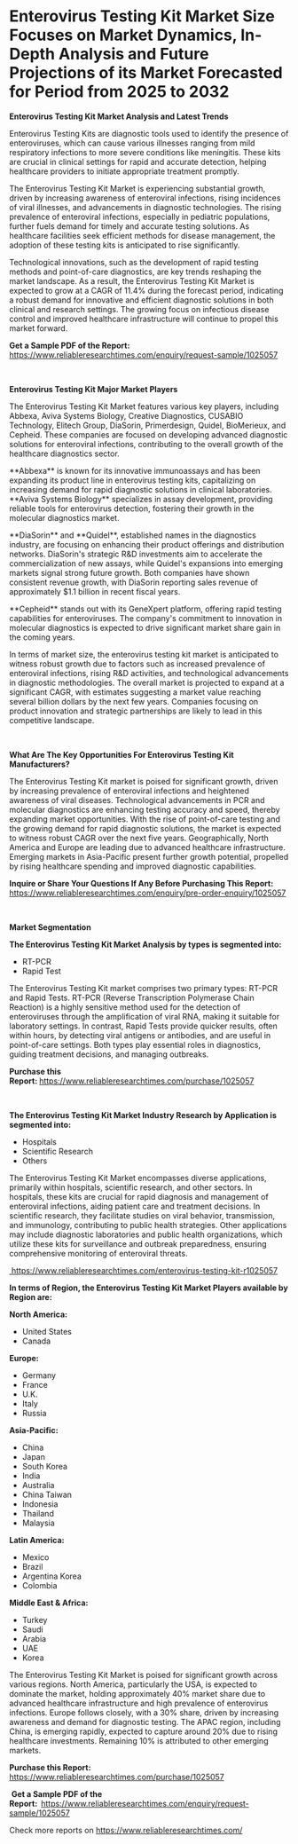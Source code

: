 <p><h1>Enterovirus Testing Kit Market Size Focuses on Market Dynamics, In-Depth Analysis and Future Projections of its Market Forecasted for Period from 2025 to 2032</h1></p><p><strong>Enterovirus Testing Kit Market Analysis and Latest Trends</strong></p>
<p><p>Enterovirus Testing Kits are diagnostic tools used to identify the presence of enteroviruses, which can cause various illnesses ranging from mild respiratory infections to more severe conditions like meningitis. These kits are crucial in clinical settings for rapid and accurate detection, helping healthcare providers to initiate appropriate treatment promptly.</p><p>The Enterovirus Testing Kit Market is experiencing substantial growth, driven by increasing awareness of enteroviral infections, rising incidences of viral illnesses, and advancements in diagnostic technologies. The rising prevalence of enteroviral infections, especially in pediatric populations, further fuels demand for timely and accurate testing solutions. As healthcare facilities seek efficient methods for disease management, the adoption of these testing kits is anticipated to rise significantly.</p><p>Technological innovations, such as the development of rapid testing methods and point-of-care diagnostics, are key trends reshaping the market landscape. As a result, the Enterovirus Testing Kit Market is expected to grow at a CAGR of 11.4% during the forecast period, indicating a robust demand for innovative and efficient diagnostic solutions in both clinical and research settings. The growing focus on infectious disease control and improved healthcare infrastructure will continue to propel this market forward.</p></p>
<p><strong>Get a Sample PDF of the Report:&nbsp;</strong> <a href="https://www.reliableresearchtimes.com/enquiry/request-sample/1025057?utm_campaign=2627&utm_medium=2&utm_source=Github&utm_content=ia&utm_term=22032025&utm_id=enterovirus-testing-kit">https://www.reliableresearchtimes.com/enquiry/request-sample/1025057</a></p>
<p>&nbsp;</p>
<p><strong>Enterovirus Testing Kit Major Market Players</strong></p>
<p><p>The Enterovirus Testing Kit Market features various key players, including Abbexa, Aviva Systems Biology, Creative Diagnostics, CUSABIO Technology, Elitech Group, DiaSorin, Primerdesign, Quidel, BioMerieux, and Cepheid. These companies are focused on developing advanced diagnostic solutions for enteroviral infections, contributing to the overall growth of the healthcare diagnostics sector.</p><p>**Abbexa** is known for its innovative immunoassays and has been expanding its product line in enterovirus testing kits, capitalizing on increasing demand for rapid diagnostic solutions in clinical laboratories. **Aviva Systems Biology** specializes in assay development, providing reliable tools for enterovirus detection, fostering their growth in the molecular diagnostics market.</p><p>**DiaSorin** and **Quidel**, established names in the diagnostics industry, are focusing on enhancing their product offerings and distribution networks. DiaSorin's strategic R&D investments aim to accelerate the commercialization of new assays, while Quidel's expansions into emerging markets signal strong future growth. Both companies have shown consistent revenue growth, with DiaSorin reporting sales revenue of approximately $1.1 billion in recent fiscal years.</p><p>**Cepheid** stands out with its GeneXpert platform, offering rapid testing capabilities for enteroviruses. The company's commitment to innovation in molecular diagnostics is expected to drive significant market share gain in the coming years.</p><p>In terms of market size, the enterovirus testing kit market is anticipated to witness robust growth due to factors such as increased prevalence of enteroviral infections, rising R&D activities, and technological advancements in diagnostic methodologies. The overall market is projected to expand at a significant CAGR, with estimates suggesting a market value reaching several billion dollars by the next few years. Companies focusing on product innovation and strategic partnerships are likely to lead in this competitive landscape.</p></p>
<p>&nbsp;</p>
<p><strong>What Are The Key Opportunities For Enterovirus Testing Kit Manufacturers?</strong></p>
<p><p>The Enterovirus Testing Kit market is poised for significant growth, driven by increasing prevalence of enteroviral infections and heightened awareness of viral diseases. Technological advancements in PCR and molecular diagnostics are enhancing testing accuracy and speed, thereby expanding market opportunities. With the rise of point-of-care testing and the growing demand for rapid diagnostic solutions, the market is expected to witness robust CAGR over the next five years. Geographically, North America and Europe are leading due to advanced healthcare infrastructure. Emerging markets in Asia-Pacific present further growth potential, propelled by rising healthcare spending and improved diagnostic capabilities.</p></p>
<p><strong>Inquire or Share Your Questions If Any Before Purchasing This Report:</strong> <a href="https://www.reliableresearchtimes.com/enquiry/pre-order-enquiry/1025057?utm_campaign=2627&utm_medium=2&utm_source=Github&utm_content=ia&utm_term=22032025&utm_id=enterovirus-testing-kit">https://www.reliableresearchtimes.com/enquiry/pre-order-enquiry/1025057</a></p>
<p>&nbsp;</p>
<p><strong>Market Segmentation</strong></p>
<p><strong>The Enterovirus Testing Kit Market Analysis by types is segmented into:</strong></p>
<p><ul><li>RT-PCR</li><li>Rapid Test</li></ul></p>
<p><p>The Enterovirus Testing Kit market comprises two primary types: RT-PCR and Rapid Tests. RT-PCR (Reverse Transcription Polymerase Chain Reaction) is a highly sensitive method used for the detection of enteroviruses through the amplification of viral RNA, making it suitable for laboratory settings. In contrast, Rapid Tests provide quicker results, often within hours, by detecting viral antigens or antibodies, and are useful in point-of-care settings. Both types play essential roles in diagnostics, guiding treatment decisions, and managing outbreaks.</p></p>
<p><strong>Purchase this Report:&nbsp;</strong><a href="https://www.reliableresearchtimes.com/purchase/1025057?utm_campaign=2627&utm_medium=2&utm_source=Github&utm_content=ia&utm_term=22032025&utm_id=enterovirus-testing-kit">https://www.reliableresearchtimes.com/purchase/1025057</a></p>
<p>&nbsp;</p>
<p><strong>The Enterovirus Testing Kit Market Industry Research by Application is segmented into:</strong></p>
<p><ul><li>Hospitals</li><li>Scientific Research</li><li>Others</li></ul></p>
<p><p>The Enterovirus Testing Kit Market encompasses diverse applications, primarily within hospitals, scientific research, and other sectors. In hospitals, these kits are crucial for rapid diagnosis and management of enteroviral infections, aiding patient care and treatment decisions. In scientific research, they facilitate studies on viral behavior, transmission, and immunology, contributing to public health strategies. Other applications may include diagnostic laboratories and public health organizations, which utilize these kits for surveillance and outbreak preparedness, ensuring comprehensive monitoring of enteroviral threats.</p></p>
<p><a href="https://www.reliableresearchtimes.com/enterovirus-testing-kit-r1025057?utm_campaign=2627&utm_medium=2&utm_source=Github&utm_content=ia&utm_term=22032025&utm_id=enterovirus-testing-kit">&nbsp;https://www.reliableresearchtimes.com/enterovirus-testing-kit-r1025057</a></p>
<p><strong>In terms of Region, the Enterovirus Testing Kit Market Players available by Region are:</strong></p>
<p>
    <p> <strong> North America: </strong>
        <ul>
            <li>United States</li>
            <li>Canada</li>
        </ul>
        </p> 
    <p> <strong> Europe: </strong>
        <ul>
            <li>Germany</li>
            <li>France</li>
            <li>U.K.</li>
            <li>Italy</li>
            <li>Russia</li>
        </ul>
        </p> 
    <p> <strong> Asia-Pacific: </strong>
        <ul>
            <li>China</li>
            <li>Japan</li>
            <li>South Korea</li>
            <li>India</li>
            <li>Australia</li>
            <li>China Taiwan</li>
            <li>Indonesia</li>
            <li>Thailand</li>
            <li>Malaysia</li>
        </ul>
        </p> 
    <p> <strong> Latin America: </strong>
        <ul>
            <li>Mexico</li>
            <li>Brazil</li>
            <li>Argentina Korea</li>
            <li>Colombia</li>
        </ul>
        </p> 
    <p> <strong> Middle East & Africa: </strong>
        <ul>
            <li>Turkey</li>
            <li>Saudi</li>
            <li>Arabia</li>
            <li>UAE</li>
            <li>Korea</li>
        </ul>
    </p>
    </p>
<p><p>The Enterovirus Testing Kit Market is poised for significant growth across various regions. North America, particularly the USA, is expected to dominate the market, holding approximately 40% market share due to advanced healthcare infrastructure and high prevalence of enterovirus infections. Europe follows closely, with a 30% share, driven by increasing awareness and demand for diagnostic testing. The APAC region, including China, is emerging rapidly, expected to capture around 20% due to rising healthcare investments. Remaining 10% is attributed to other emerging markets.</p></p>
<p><strong>Purchase this Report: </strong><a href="https://www.reliableresearchtimes.com/purchase/1025057?utm_campaign=2627&utm_medium=2&utm_source=Github&utm_content=ia&utm_term=22032025&utm_id=enterovirus-testing-kit">https://www.reliableresearchtimes.com/purchase/1025057</a></p>
<p>&nbsp;<strong>Get a Sample PDF of the Report:&nbsp;&nbsp;</strong><a href="https://www.reliableresearchtimes.com/enquiry/request-sample/1025057?utm_campaign=2627&utm_medium=2&utm_source=Github&utm_content=ia&utm_term=22032025&utm_id=enterovirus-testing-kit">https://www.reliableresearchtimes.com/enquiry/request-sample/1025057</a></p>
<p><strong></strong></p>
<p>Check more reports on <a href="https://www.reliableresearchtimes.com/?utm_campaign=2627&utm_medium=2&utm_source=Github&utm_content=ia&utm_term=22032025&utm_id=enterovirus-testing-kit">https://www.reliableresearchtimes.com/</a></p>